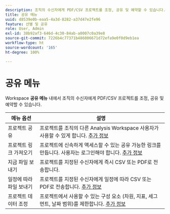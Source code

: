 ```yaml
---
description: 조직의 수신자에게 PDF/CSV 프로젝트를 조정, 공유 및 예약할 수 있습니다.
title: 공유 메뉴
uuid: d8539e0b-eaa5-4a3d-8282-a37d47e2fe96
feature: 선별 및 공유
role: User, Admin
exl-id: 38b92af3-646d-4c30-84ab-a0007c0a39e8
source-git-commit: 7226b4c77371b486006671d72efa9e0f0d9eb1ea
workflow-type: ht
source-wordcount: '165'
ht-degree: 100%

---
```


# 공유 메뉴

Workspace **공유 메뉴** 내에서 조직의 수신자에게 PDF/CSV 프로젝트를 조정, 공유 및 예약할 수 있습니다.

| 메뉴 옵션 | 설명 |
|---|---|
| 프로젝트 공유 | 프로젝트를 조직의 다른 Analysis Workspace 사용자가 사용할 수 있게 합니다. [추가 정보](https://experienceleague.adobe.com/docs/analytics/analyze/analysis-workspace/curate-share/share-projects.html?lang=ko-KR) |
| 프로젝트 링크 가져오기 | 프로젝트에 신속하게 액세스할 수 있는 공유 가능한 링크를 만듭니다. 사용자는 로그인해야 합니다. [추가 정보](https://experienceleague.adobe.com/docs/analytics/analyze/analysis-workspace/curate-share/shareable-links.html?lang=ko-KR) |
| 지금 파일 보내기 | 프로젝트를 지정된 수신자에게 즉시 CSV 또는 PDF로 전송합니다. |
| 일정에 따라 파일 보내기 | 프로젝트를 지정된 수신자에게 일정에 따라 CSV 또는 PDF로 전송합니다. [추가 정보](https://experienceleague.adobe.com/docs/analytics/analyze/analysis-workspace/curate-share/t-schedule-report.html?lang=ko-KR) |
| 프로젝트 데이터 조정 | 프로젝트에서 사용할 수 있는 구성 요소 (차원, 지표, 세그먼트, 날짜 범위)를 제한합니다. [추가 정보](https://experienceleague.adobe.com/docs/analytics/analyze/analysis-workspace/curate-share/curate.html?lang=ko-KR) |
